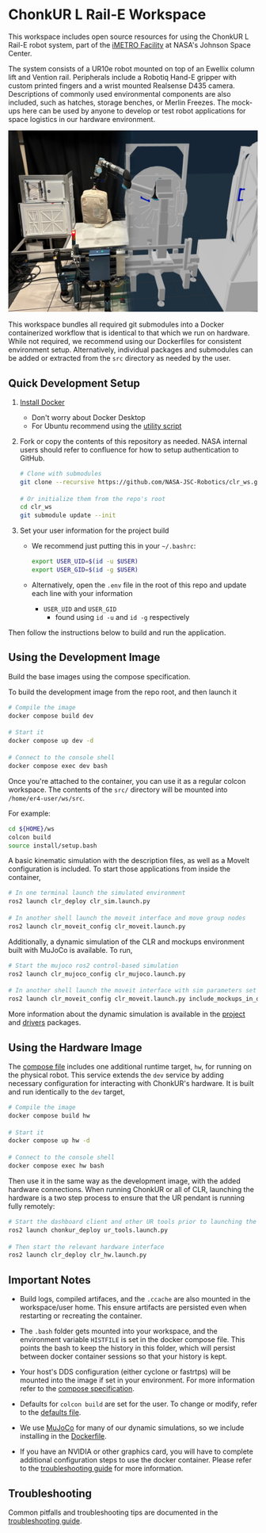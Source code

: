 # ChonkUR L Rail-E Workspace

This workspace includes open source resources for using the ChonkUR L Rail-E robot system,
part of the [iMETRO Facility](https://ntrs.nasa.gov/citations/20240013956) at NASA's Johnson Space Center.

The system consists of a UR10e robot mounted on top of an Ewellix column lift and Vention rail.
Peripherals include a Robotiq Hand-E gripper with custom printed fingers and a wrist mounted Realsense D435 camera.
Descriptions of commonly used environmental components are also included, such as hatches, storage benches, or Merlin Freezes.
The mock-ups here can be used by anyone to develop or test robot applications for space logistics in our hardware environment.

![alt text](./docs/imetro_sim_real.png "iMETRO Environment and Simulation")

This workspace bundles all required git submodules into a Docker containerized workflow that is identical to that which we run on hardware.
While not required, we recommend using our Dockerfiles for consistent environment setup.
Alternatively, individual packages and submodules can be added or extracted from the `src` directory as needed by the user.

## Quick Development Setup

1) [Install Docker](https://docs.docker.com/engine/install/ubuntu/)
    - Don't worry about Docker Desktop
    - For Ubuntu recommend using the [utility script](https://docs.docker.com/engine/install/ubuntu/#install-using-the-convenience-script)
2) Fork or copy the contents of this repository as needed.
NASA internal users should refer to confluence for how to setup authentication to GitHub.

    ```bash
    # Clone with submodules
    git clone --recursive https://github.com/NASA-JSC-Robotics/clr_ws.git

    # Or initialize them from the repo's root
    cd clr_ws
    git submodule update --init
    ```

3) Set your user information for the project build
    - We recommend just putting this in your `~/.bashrc`:

      ```bash
      export USER_UID=$(id -u $USER)
      export USER_GID=$(id -g $USER)
      ```

    - Alternatively, open the `.env` file in the root of this repo and update each line with your information
        - `USER_UID` and `USER_GID`
            - found using `id -u` and `id -g` respectively

Then follow the instructions below to build and run the application.

## Using the Development Image

Build the base images using the compose specification.

To build the development image from the repo root, and then launch it

```bash
# Compile the image
docker compose build dev

# Start it
docker compose up dev -d

# Connect to the console shell
docker compose exec dev bash
```

Once you're attached to the container, you can use it as a regular colcon workspace.
The contents of the `src/` directory will be mounted into `/home/er4-user/ws/src`.

For example:

```bash
cd ${HOME}/ws
colcon build
source install/setup.bash
```

A basic kinematic simulation with the description files, as well as a MoveIt configuration is included.
To start those applications from inside the container,

```bash
# In one terminal launch the simulated environment
ros2 launch clr_deploy clr_sim.launch.py

# In another shell launch the moveit interface and move group nodes
ros2 launch clr_moveit_config clr_moveit.launch.py
```

Additionally, a dynamic simulation of the CLR and mockups environment built with MuJoCo is available.
To run,

```bash
# Start the mujoco ros2 control-based simulation
ros2 launch clr_mujoco_config clr_mujoco.launch.py

# In another shell launch the moveit interface with sim parameters set
ros2 launch clr_moveit_config clr_moveit.launch.py include_mockups_in_description:=true use_sim_time:=true
```

More information about the dynamic simulation is available in the [project](https://github.com/NASA-JSC-Robotics/chonkur_l_raile) and [drivers](https://github.com/NASA-JSC-Robotics/mujoco_ros2_simulation) packages.

## Using the Hardware Image

The [compose file](docker-compose.yml) includes one additional runtime target, `hw`, for running on the physical robot.
This service extends the `dev` service by adding necessary configuration for interacting with ChonkUR's hardware.
It is built and run identically to the `dev` target,

```bash
# Compile the image
docker compose build hw

# Start it
docker compose up hw -d

# Connect to the console shell
docker compose exec hw bash
```

Then use it in the same way as the development image, with the added hardware connections.
When running ChonkUR or all of CLR, launching the hardware is a two step process to ensure that the UR pendant is running fully remotely:

```bash
# Start the dashboard client and other UR tools prior to launching the ROS 2 HW drivers
ros2 launch chonkur_deploy ur_tools.launch.py

# Then start the relevant hardware interface
ros2 launch clr_deploy clr_hw.launch.py
```

## Important Notes

- Build logs, compiled artifaces, and the `.ccache` are also mounted in the workspace/user home.
This ensure artifacts are persisted even when restarting or recreating the container.

- The `.bash` folder gets mounted into your workspace, and the environment variable `HISTFILE` is set in the docker compose file.
This points the bash to keep the history in this folder, which will persist between docker container sessions so that your history is kept.

- Your host's DDS configuration (either cyclone or fastrtps) will be mounted into the image if set in your environment.
For more information refer to the [compose specification](docker-compose.yaml).

- Defaults for `colcon build` are set for the user. To change or modify, refer to the [defaults file](config/colcon-defaults.yaml).

- We use [MuJoCo](https://mujoco.readthedocs.io/en/stable/XMLreference.html) for many of our dynamic simulations, so we include installing in the [Dockerfile](./Dockerfile).

- If you have an NVIDIA or other graphics card, you will have to complete additional configuration steps to use the docker container.
Please refer to the [troubleshooting guide](./docs/TROUBLESHOOTING.md#slow-rendering) for more information.

## Troubleshooting

Common pitfalls and troubleshooting tips are documented in the [troubleshooting guide](./docs/TROUBLESHOOTING.md).
